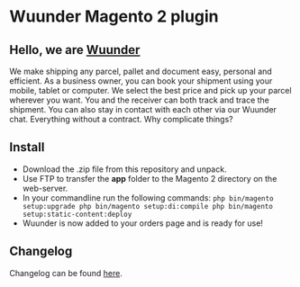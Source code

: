 # Wuunder Magento 2 plugin

## Hello, we are [Wuunder](https://wearewuunder.com/) ##
We make shipping any parcel, pallet and document easy, personal and efficient. As a business owner, you can book your shipment using your mobile, tablet or computer. We select the best price and pick up your parcel wherever you want. You and the receiver can both track and trace the shipment. You can also stay in contact with each other via our Wuunder chat. Everything without a contract. Why complicate things?

## Install ##
* Download the .zip file from this repository and unpack.
* Use FTP to transfer the __app__  folder to the Magento 2 directory on the web-server.
* In your commandline run the following commands: ```php bin/magento setup:upgrade
php bin/magento setup:di:compile
php bin/magento setup:static-content:deploy```
* Wuunder is now added to your orders page and is ready for use!

## Changelog ##
Changelog can be found [here](https://github.com/kabisa/wuunder-webshopplugin-magento2/blob/master/CHANGELOG.md).
